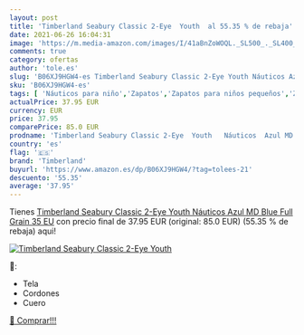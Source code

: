 ```yaml
---
layout: post
title: 'Timberland Seabury Classic 2-Eye  Youth  al 55.35 % de rebaja'
date: 2021-06-26 16:04:31
image: 'https://m.media-amazon.com/images/I/41aBnZoWOQL._SL500_._SL400_.jpg'
comments: true
category: ofertas
author: 'tole.es'
slug: 'B06XJ9HGW4-es Timberland Seabury Classic 2-Eye Youth Náuticos Azul MD...'
sku: 'B06XJ9HGW4-es'
tags: [ 'Náuticos para niño','Zapatos','Zapatos para niños pequeños','Zapatos y complementos','timberland', ]
actualPrice: 37.95 EUR
currency: EUR
price: 37.95
comparePrice: 85.0 EUR
prodname: 'Timberland Seabury Classic 2-Eye  Youth   Náuticos  Azul MD Blue Full Grain  35 EU'
country: 'es'
flag: '🇪🇸'
brand: 'Timberland'
buyurl: 'https://www.amazon.es/dp/B06XJ9HGW4/?tag=tolees-21'
descuento: '55.35'
average: '37.95'
---
```


Tienes [Timberland Seabury Classic 2-Eye  Youth   Náuticos  Azul MD Blue Full Grain  35 EU](https://www.amazon.es/dp/B06XJ9HGW4/?tag=tolees-21) con precio final de  37.95 EUR (original: 85.0 EUR) (55.35 %  de rebaja) aqui!

[![Timberland Seabury Classic 2-Eye  Youth ](https://m.media-amazon.com/images/I/41aBnZoWOQL._SL500_._SL400_.jpg)](https://www.amazon.es/dp/B06XJ9HGW4/?tag=tolees-21)

🔎:

- Tela
- Cordones
- Cuero

[🛒 Comprar!!!](https://www.amazon.es/dp/B06XJ9HGW4/?tag=tolees-21)
